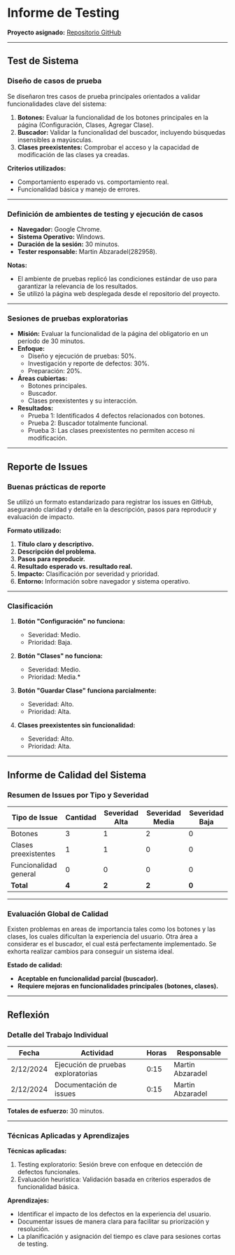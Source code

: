 # **Informe de Testing**

**Proyecto asignado:** [Repositorio GitHub](https://github.com/IngSoft-FIS-2024-2/proyecto-quagliata-ramirez)

---

## **Test de Sistema**

### **Diseño de casos de prueba**
Se diseñaron tres casos de prueba principales orientados a validar funcionalidades clave del sistema:  
1. **Botones:** Evaluar la funcionalidad de los botones principales en la página (Configuración, Clases, Agregar Clase).  
2. **Buscador:** Validar la funcionalidad del buscador, incluyendo búsquedas insensibles a mayúsculas.  
3. **Clases preexistentes:** Comprobar el acceso y la capacidad de modificación de las clases ya creadas.  

**Criterios utilizados:**  
- Comportamiento esperado vs. comportamiento real.  
- Funcionalidad básica y manejo de errores.  

---

### **Definición de ambientes de testing y ejecución de casos**
- **Navegador:** Google Chrome.  
- **Sistema Operativo:** Windows.  
- **Duración de la sesión:** 30 minutos.  
- **Tester responsable:** Martin Abzaradel(282958).  

**Notas:**  
- El ambiente de pruebas replicó las condiciones estándar de uso para garantizar la relevancia de los resultados.  
- Se utilizó la página web desplegada desde el repositorio del proyecto.  

---

### **Sesiones de pruebas exploratorias**
- **Misión:** Evaluar la funcionalidad de la página del obligatorio en un período de 30 minutos.  
- **Enfoque:**  
  - Diseño y ejecución de pruebas: 50%.  
  - Investigación y reporte de defectos: 30%.  
  - Preparación: 20%.  
- **Áreas cubiertas:**  
  - Botones principales.  
  - Buscador.  
  - Clases preexistentes y su interacción.  
- **Resultados:**  
  - Prueba 1: Identificados 4 defectos relacionados con botones.  
  - Prueba 2: Buscador totalmente funcional.  
  - Prueba 3: Las clases preexistentes no permiten acceso ni modificación.  

---

## **Reporte de Issues**

### **Buenas prácticas de reporte**
Se utilizó un formato estandarizado para registrar los issues en GitHub, asegurando claridad y detalle en la descripción, pasos para reproducir y evaluación de impacto.  

**Formato utilizado:**  
1. **Título claro y descriptivo.**  
2. **Descripción del problema.**  
3. **Pasos para reproducir.**  
4. **Resultado esperado vs. resultado real.**  
5. **Impacto:** Clasificación por severidad y prioridad.  
6. **Entorno:** Información sobre navegador y sistema operativo.  

---

### **Clasificación**
 

1. **Botón "Configuración" no funciona:**  
   - Severidad: Medio.  
   - Prioridad: Baja.   
   
2. **Botón "Clases" no funciona:**  
   - Severidad: Medio.  
   - Prioridad: Media.*   

3. **Botón "Guardar Clase" funciona parcialmente:**  
   - Severidad: Alto.  
   - Prioridad: Alta.  

4. **Clases preexistentes sin funcionalidad:**  
   - Severidad: Alto.  
   - Prioridad: Alta.  

---

## **Informe de Calidad del Sistema**

### **Resumen de Issues por Tipo y Severidad**
| Tipo de Issue              | Cantidad | Severidad Alta | Severidad Media | Severidad Baja |
|----------------------------|----------|----------------|-----------------|----------------|
| Botones                    | 3        | 1              | 2               | 0              |
| Clases preexistentes       | 1        | 1              | 0               | 0              |
| Funcionalidad general      | 0        | 0              | 0               | 0              |
| **Total**                  | **4**    | **2**          | **2**           | **0**          |

---

### **Evaluación Global de Calidad**
Existen problemas en areas de importancia tales como los botones y las clases, los cuales dificultan la experiencia del usuario. Otra área a considerar es el buscador, el cual está perfectamente implementado. Se exhorta realizar cambios para conseguir un sistema ideal.

**Estado de calidad:**  
- **Aceptable en funcionalidad parcial (buscador).**  
- **Requiere mejoras en funcionalidades principales (botones, clases).**  

---

## **Reflexión**

### **Detalle del Trabajo Individual**
| Fecha       | Actividad                         | Horas | Responsable       |
|-------------|-----------------------------------|-------|-------------------|
| 2/12/2024   | Ejecución de pruebas exploratorias| 0:15  | Martin Abzaradel  |
| 2/12/2024   | Documentación de issues           | 0:15  | Martin Abzaradel  |

**Totales de esfuerzo:** 30 minutos.  

---

### **Técnicas Aplicadas y Aprendizajes**
**Técnicas aplicadas:**  
1. Testing exploratorio: Sesión breve con enfoque en detección de defectos funcionales.  
2. Evaluación heurística: Validación basada en criterios esperados de funcionalidad básica.  

**Aprendizajes:**  
- Identificar el impacto de los defectos en la experiencia del usuario.  
- Documentar issues de manera clara para facilitar su priorización y resolución.  
- La planificación y asignación del tiempo es clave para sesiones cortas de testing.  
